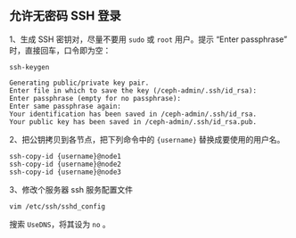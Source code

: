 ## 允许无密码 SSH 登录

1、生成 SSH 密钥对，尽量不要用 `sudo` 或 `root` 用户。提示 “Enter passphrase” 时，直接回车，口令即为空：

```
ssh-keygen

Generating public/private key pair.
Enter file in which to save the key (/ceph-admin/.ssh/id_rsa):
Enter passphrase (empty for no passphrase):
Enter same passphrase again:
Your identification has been saved in /ceph-admin/.ssh/id_rsa.
Your public key has been saved in /ceph-admin/.ssh/id_rsa.pub.
```

2、把公钥拷贝到各节点，把下列命令中的 `{username}` 替换成要使用的用户名。

```
ssh-copy-id {username}@node1
ssh-copy-id {username}@node2
ssh-copy-id {username}@node3
```

3、修改个服务器 ssh 服务配置文件

`vim /etc/ssh/sshd_config`

搜索 `UseDNS`，将其设为 `no` 。